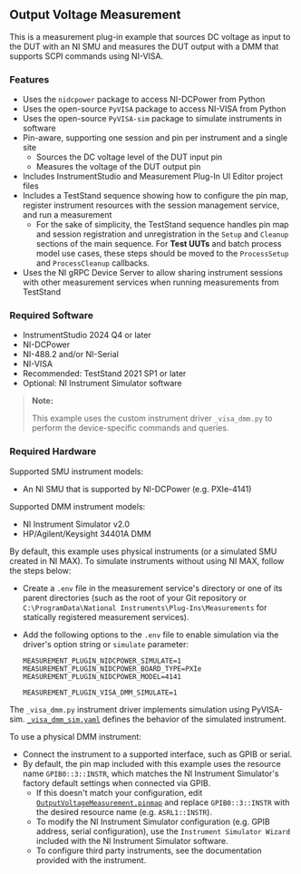 ## Output Voltage Measurement

This is a measurement plug-in example that sources DC voltage as input to the DUT
with an NI SMU and measures the DUT output with a DMM that supports SCPI
commands using NI-VISA.

### Features

- Uses the `nidcpower` package to access NI-DCPower from Python
- Uses the open-source `PyVISA` package to access NI-VISA from Python
- Uses the open-source `PyVISA-sim` package to simulate instruments in software
- Pin-aware, supporting one session and pin per instrument and a single site
  - Sources the DC voltage level of the DUT input pin
  - Measures the voltage of the DUT output pin
- Includes InstrumentStudio and Measurement Plug-In UI Editor project files
- Includes a TestStand sequence showing how to configure the pin map, register
  instrument resources with the session management service, and run a
  measurement
  - For the sake of simplicity, the TestStand sequence handles pin map and
    session registration and unregistration in the `Setup` and `Cleanup`
    sections of the main sequence. For **Test UUTs** and batch process model use
    cases, these steps should be moved to the `ProcessSetup` and
    `ProcessCleanup` callbacks.
- Uses the NI gRPC Device Server to allow sharing instrument sessions with other
  measurement services when running measurements from TestStand

### Required Software

- InstrumentStudio 2024 Q4 or later
- NI-DCPower
- NI-488.2 and/or NI-Serial
- NI-VISA
- Recommended: TestStand 2021 SP1 or later
- Optional: NI Instrument Simulator software

> **Note:**
>
> This example uses the custom instrument driver `_visa_dmm.py` to perform the
> device-specific commands and queries.

### Required Hardware

Supported SMU instrument models:
- An NI SMU that is supported by NI-DCPower (e.g. PXIe-4141)

Supported DMM instrument models:
- NI Instrument Simulator v2.0
- HP/Agilent/Keysight 34401A DMM

By default, this example uses physical instruments (or a simulated SMU created
in NI MAX). To simulate instruments without using NI MAX, follow the steps
below:
- Create a `.env` file in the measurement service's directory or one of its
  parent directories (such as the root of your Git repository or
  `C:\ProgramData\National Instruments\Plug-Ins\Measurements` for statically
  registered measurement services).
- Add the following options to the `.env` file to enable simulation via the
  driver's option string or `simulate` parameter:

  ```
  MEASUREMENT_PLUGIN_NIDCPOWER_SIMULATE=1
  MEASUREMENT_PLUGIN_NIDCPOWER_BOARD_TYPE=PXIe
  MEASUREMENT_PLUGIN_NIDCPOWER_MODEL=4141

  MEASUREMENT_PLUGIN_VISA_DMM_SIMULATE=1
  ```

The `_visa_dmm.py` instrument driver implements simulation using PyVISA-sim.
[`_visa_dmm_sim.yaml`](./_visa_dmm_sim.yaml) defines the behavior of the
simulated instrument.

To use a physical DMM instrument:
- Connect the instrument to a supported interface, such as GPIB or serial.
- By default, the pin map included with this example uses the resource name
  `GPIB0::3::INSTR`, which matches the NI Instrument Simulator's factory default
  settings when connected via GPIB.
  - If this doesn't match your configuration, edit
    [`OutputVoltageMeasurement.pinmap`](./OutputVoltageMeasurement.pinmap) and
    replace `GPIB0::3::INSTR` with the desired resource name (e.g.
    `ASRL1::INSTR`).
  - To modify the NI Instrument Simulator configuration (e.g. GPIB address,
    serial configuration), use the `Instrument Simulator Wizard` included with
    the NI Instrument Simulator software.
  - To configure third party instruments, see the documentation provided with
    the instrument.
